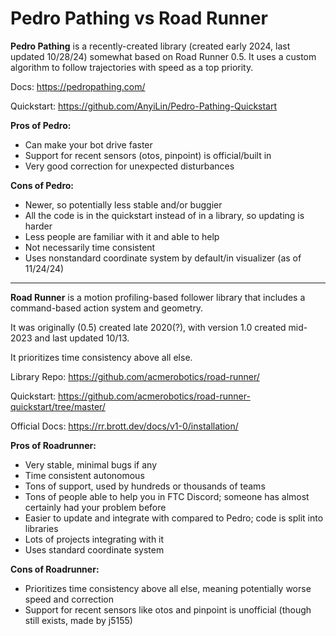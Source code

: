 # Pedro Pathing vs Road Runner

**Pedro Pathing** is a recently-created library (created early 2024, last updated 10/28/24)
somewhat based on Road Runner 0.5.
It uses a custom algorithm to follow trajectories with speed as a top priority.

Docs: <https://pedropathing.com/>

Quickstart: <https://github.com/AnyiLin/Pedro-Pathing-Quickstart>

**Pros of Pedro:**

- Can make your bot drive faster
- Support for recent sensors (otos, pinpoint) is official/built in
- Very good correction for unexpected disturbances

**Cons of Pedro:**

- Newer, so potentially less stable and/or buggier
- All the code is in the quickstart instead of in a library, so updating is harder
- Less people are familiar with it and able to help
- Not necessarily time consistent
- Uses nonstandard coordinate system by default/in visualizer (as of 11/24/24)

---

**Road Runner** is a motion profiling-based follower library
that includes a command-based action system and geometry.

It was originally (0.5) created late 2020(?),
with version 1.0 created mid-2023 and last updated 10/13.

It prioritizes time consistency above all else.

Library Repo: <https://github.com/acmerobotics/road-runner/>

Quickstart: <https://github.com/acmerobotics/road-runner-quickstart/tree/master/>

Official Docs: <https://rr.brott.dev/docs/v1-0/installation/>


**Pros of Roadrunner:**

- Very stable, minimal bugs if any
- Time consistent autonomous
- Tons of support, used by hundreds or thousands of teams
- Tons of people able to help you in FTC Discord; someone has almost certainly had your problem before
- Easier to update and integrate with compared to Pedro; code is split into libraries
- Lots of projects integrating with it
- Uses standard coordinate system

**Cons of Roadrunner:**

- Prioritizes time consistency above all else, meaning potentially worse speed and correction
- Support for recent sensors like otos and pinpoint is unofficial
  (though still exists, made by j5155)
